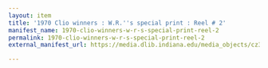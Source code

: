 ```yaml
---
layout: item
title: '1970 Clio winners : W.R.''s special print : Reel # 2'
manifest_name: 1970-clio-winners-w-r-s-special-print-reel-2
permalink: 1970-clio-winners-w-r-s-special-print-reel-2
external_manifest_url: https://media.dlib.indiana.edu/media_objects/cz30qf18c/manifest.json

---
```

<!-- Add an essay or interpretive material below this line,
using HTML or markdown.  Do not modify this file above this line -->
